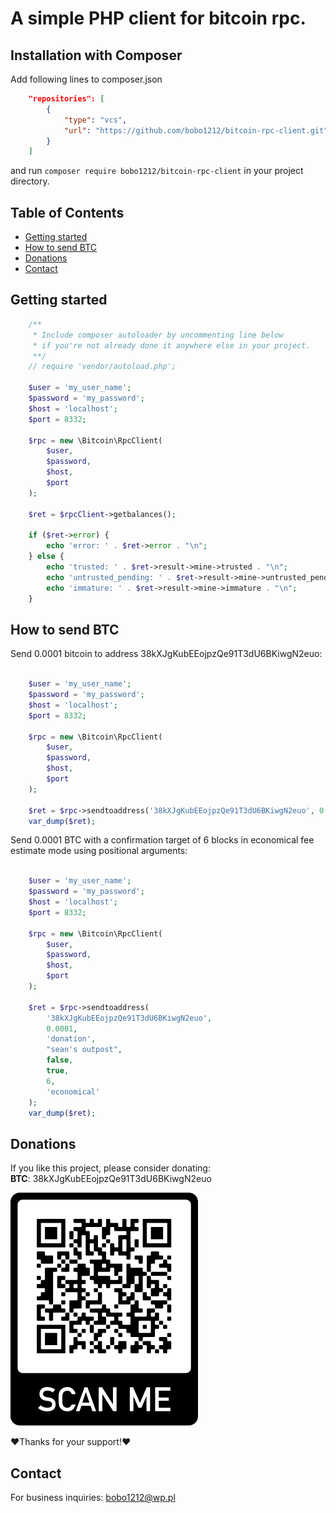 # A simple PHP client for bitcoin rpc.

## Installation with Composer

Add following lines to composer.json
```json
    "repositories": [
        {
            "type": "vcs",
            "url": "https://github.com/bobo1212/bitcoin-rpc-client.git"
        }
    ]
```

and run ```composer require bobo1212/bitcoin-rpc-client``` in your project directory.


## Table of Contents

- [Getting started](#getting-started)
- [How to send BTC](#How-to-send-btc)
- [Donations](#donations)
- [Contact](#contact)

## Getting started

```php
    /**
     * Include composer autoloader by uncommenting line below
     * if you're not already done it anywhere else in your project.
     **/
    // require 'vendor/autoload.php';
    
    $user = 'my_user_name';
    $password = 'my_password';
    $host = 'localhost';
    $port = 8332;
    
    $rpc = new \Bitcoin\RpcClient(
        $user,
        $password,
        $host,
        $port
    );
    
    $ret = $rpcClient->getbalances();
    
    if ($ret->error) {
        echo 'error: ' . $ret->error . "\n";
    } else {
        echo 'trusted: ' . $ret->result->mine->trusted . "\n";
        echo 'untrusted_pending: ' . $ret->result->mine->untrusted_pending . "\n";
        echo 'immature: ' . $ret->result->mine->immature . "\n";
    }
```
## How to send BTC
Send 0.0001 bitcoin to address 38kXJgKubEEojpzQe91T3dU6BKiwgN2euo:
```php

    $user = 'my_user_name';
    $password = 'my_password';
    $host = 'localhost';
    $port = 8332;
    
    $rpc = new \Bitcoin\RpcClient(
        $user,
        $password,
        $host,
        $port
    );
    
    $ret = $rpc->sendtoaddress('38kXJgKubEEojpzQe91T3dU6BKiwgN2euo', 0.0001);
    var_dump($ret);
```
Send 0.0001 BTC with a confirmation target of 6 blocks in economical fee estimate mode using positional arguments:
```php

    $user = 'my_user_name';
    $password = 'my_password';
    $host = 'localhost';
    $port = 8332;
    
    $rpc = new \Bitcoin\RpcClient(
        $user,
        $password,
        $host,
        $port
    );
    
    $ret = $rpc->sendtoaddress(
        '38kXJgKubEEojpzQe91T3dU6BKiwgN2euo',
        0.0001,
        'donation',
        "sean's outpost",
        false,
        true,
        6,
        'economical'
    );
    var_dump($ret);
```
## Donations
If you like this project, please consider donating:<br>
**BTC**: 38kXJgKubEEojpzQe91T3dU6BKiwgN2euo<br>
<p>
  <img src="assets/qrcode.png">
</p>
❤Thanks for your support!❤


## Contact
For business inquiries: bobo1212@wp.pl